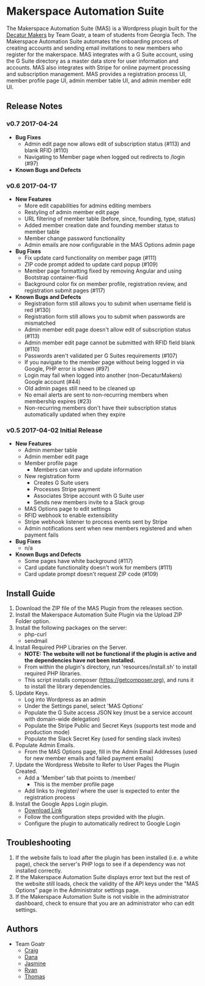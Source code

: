 # Makerspace Automation Suite
The Makerspace Automation Suite (MAS) is a Wordpress plugin built for the [Decatur Makers](https://www.decaturmakers.org/) by Team Goatr, a team of students from Georgia Tech. The Makerspace Automation Suite automates the onboarding process of creating accounts and sending email invitations to new members who register for the makerspace. MAS integrates with a G Suite account, using the G Suite directory as a master data store for user information and accounts. MAS also integrates with Stripe for online payment processing and subscription management. MAS provides a registration process UI, member profile page UI, admin member table UI, and admin member edit UI.

## Release Notes

### v0.7 2017-04-24
* **Bug Fixes**
    * Admin edit page now allows edit of subscription status (#113) and blank RFID (#110)
    * Navigating to Member page when logged out redirects to /login (#97)
* **Known Bugs and Defects**

### v0.6 2017-04-17
* **New Features**
    * More edit capabilities for admins editing members
    * Restyling of admin member edit page
    * URL filtering of member table (before, since, founding, type, status)
    * Added member creation date and founding member status to member table
    * Member change password functionality
    * Admin emails are now configurable in the MAS Options admin page
* **Bug Fixes**
    * Fix update card functionality on member page (#111)
    * ZIP code prompt added to update card popup (#109)
    * Member page formatting fixed by removing Angular and using Bootstrap container-fluid
    * Background color fix on member profile, registration review, and registration submit pages (#117)
* **Known Bugs and Defects**
    * Registration form still allows you to submit when username field is red (#130)
    * Registration form still allows you to submit when passwords are mismatched
    * Admin member edit page doesn't allow edit of subscription status (#113)
    * Admin member edit page cannot be submitted with RFID field blank (#110)
    * Passwords aren't validated per G Suites requirements (#107)
    * If you navigate to the member page without being logged in via Google, PHP error is shown (#97)
    * Login may fail when logged into another (non-DecaturMakers) Google account (#44)
    * Old admin pages still need to be cleaned up
    * No email alerts are sent to non-recurring members when membership expires (#23)
    * Non-recurring members don't have their subscription status automatically updated when they expire

### v0.5 2017-04-02 Initial Release
* **New Features**
    * Admin member table
    * Admin member edit page
    * Member profile page
        * Members can view and update information
    * New registration form
        * Creates G Suite users
        * Processes Stripe payment
        * Associates Stripe account with G Suite user
        * Sends new members invite to a Slack group
    * MAS Options page to edit settings
    * RFID webhook to enable extensibility
    * Stripe webhook listener to process events sent by Stripe
    * Admin notifications sent when new members registered and when payment fails
* **Bug Fixes**
    * n/a
* **Known Bugs and Defects**
    * Some pages have white background (#117)
    * Card update functionality doesn't work for members (#111)
    * Card update prompt doesn't request ZIP code (#109)

## Install Guide
1. Download the ZIP file of the MAS Plugin from the releases section.
1. Install the Makerspace Automation Suite Plugin via the Upload ZIP Folder option.
1. Install the following packages on the server:
    * php-curl
    * sendmail
1. Install Required PHP Libraries on the Server.
    * **NOTE: The website will not be functional if the plugin is active and the dependencies have not been installed.**
    * From within the plugin's directory, run 'resources/install.sh' to install required PHP libraries.
    * This script installs composer (https://getcomposer.org), and runs it to install the library dependencies.
1. Update Keys.
    * Log into Wordpress as an admin
    * Under the Settings panel, select 'MAS Options'
    * Populate the G Suite access JSON key (must be a service account with domain-wide delegation)
    * Populate the Stripe Public and Secret Keys (supports test mode and production mode)
    * Populate the Slack Secret Key (used for sending slack invites)
1. Populate Admin Emails.
    * From the MAS Options page, fill in the Admin Email Addresses (used for new member emails and failed payment emails)
1. Update the Wordpress Website to Refer to User Pages the Plugin Created.
    * Add a 'Member' tab that points to /member/
        * This is the member profile page
    * Add links to /register/ where the user is expected to enter the registration process
1. Install the Google Apps Login plugin.
    * [Download Link](https://wordpress.org/plugins/google-apps-login/)
    * Follow the configuration steps provided with the plugin.
    * Configure the plugin to automatically redirect to Google Login

## Troubleshooting
1. If the website fails to load after the plugin has been installed (i.e. a white page), check the server's PHP logs to see if a dependency was not installed correctly.
1. If the Makerspace Automation Suite displays error text but the rest of the website still loads, check the validity of the API keys under the "MAS Options" page in the Administrator settings page.
1. If the Makerspace Automation Suite is not visible in the administrator dashboard, check to ensure that you are an administrator who can edit settings.

## Authors
* Team Goatr
    * [Craig](https://github.com/cmowenby)
    * [Dana](https://github.com/danaalyse)
    * [Jasmine](https://github.com/jmbrown864)
    * [Ryan](https://github.com/ryanstrat)
    * [Thomas](https://github.com/thomascoe)
